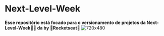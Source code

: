 # Next-Level-Week

**Esse repositório está focado para o versionamento de projetos da Next-Level-Week💚💜 da by 🚀Rocketseat🚀**
![720x480](https://user-images.githubusercontent.com/55250762/84303466-65eb0300-ab2d-11ea-8d58-5d4a6b7da5d1.jpg)

